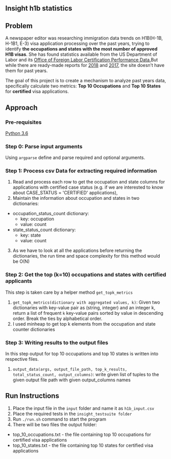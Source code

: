 ## Insight h1b statistics 

## Problem

A newspaper editor was researching immigration data trends on H1B(H-1B, H-1B1, E-3) visa application processing over the past years, trying to identify **the occupations and states with the most number of approved H1B visas**. She has found statistics available from the US Department of Labor and its [Office of Foreign Labor Certification Performance Data.]( https://www.foreignlaborcert.doleta.gov/performancedata.cfm#dis)But while there are ready-made reports for [2018](https://www.foreignlaborcert.doleta.gov/pdf/PerformanceData/2018/H-1B_Selected_Statistics_FY2018_Q4.pdf) and [2017](https://www.foreignlaborcert.doleta.gov/pdf/PerformanceData/2017/H-1B_Selected_Statistics_FY2017.pdf), the site doesn’t have them for past years.

The goal of this project is to create a mechanism to analyze past years data, specifically calculate two metrics: **Top 10 Occupations** and **Top 10 States** for **certified** visa applications. 

## Approach

### Pre-requisites
[Python 3.6](https://www.python.org/downloads/release/python-360/)
### Step 0: Parse input arguments
Using `argparse` define and parse required and optional arguments. 


### Step 1: Process csv Data for extracting required information
1. Read and process each row to get the occupation and state columns for applications with certified case status (e.g. if we are interested to know about CASE_STATUS = 'CERTIFIED' applications),
2. Maintain the information about occupation and states in two dictionaries:
  * occupation_status_count dictionary: 
    * key: occupation
    * value: count
  * state_status_count dictionary:
    * key: state
    * value: count
3. As we have to look at all the applications before returning the dictionaries, the run time and space complexity for this method would be O(N)


### Step 2: Get the top (k=10) occupations and states with certified applicants
This step is taken care by a helper method `get_topk_metrics`
1. `get_topk_metrics(dictionary with aggregated values, k)`: 
Given two dictionaries with key-value pair as (string, integer) and an integer k, return a list of frequent `k` key-value pairs sorted by value in descending order. Break the ties by alphabetical order.
2. I used minheap to get top k elements from the occupation and state counter dictionaries

### Step 3: Writing results to the output files
In this step output for top 10 occupations and top 10 states is written into respective files.
1. `output_data(args, output_file_path, top_k_results,
                            total_status_count,
                            output_columns)`: 
                            write given list of tuples to the given output file path with given output_columns names

## Run Instructions
1. Place the input file in the `input` folder and name it as `h1b_input.csv`
2. Place the required tests in the `insight_testsuite folder`
3. Run `./run.sh` command to start the program  
4. There will be two files the output folder:
  * top_10_occupations.txt - the file containing top 10 occupations for certified visa applications
  * top_10_states.txt - the file containing top 10 states for certified visa applications
